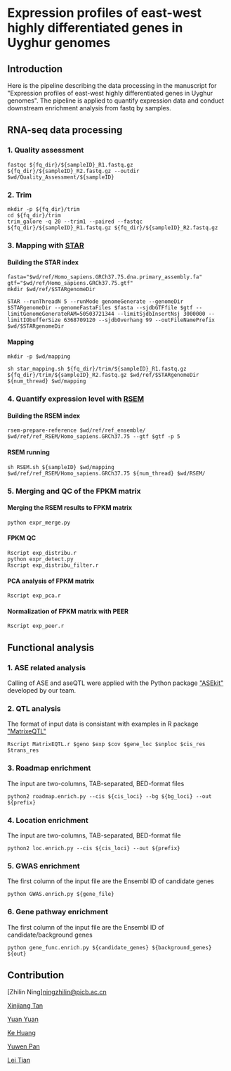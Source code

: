 # Expression profiles of east-west highly differentiated genes in Uyghur genomes 

## Introduction <br> 
Here is the pipeline describing the data processing in the manuscript for "Expression profiles of east-west highly differentiated genes in Uyghur genomes". The pipeline is applied to quantify expression data and conduct downstream enrichment analysis from fastq by samples.


## RNA-seq data processing 
### 1. Quality assessment 
```shell
fastqc ${fq_dir}/${sampleID}_R1.fastq.gz ${fq_dir}/${sampleID}_R2.fastq.gz --outdir $wd/Quality_Assessment/${sampleID}
```
### 2. Trim
```shell
mkdir -p ${fq_dir}/trim
cd ${fq_dir}/trim
trim_galore -q 20 --trim1 --paired --fastqc ${fq_dir}/${sampleID}_R1.fastq.gz ${fq_dir}/${sampleID}_R2.fastq.gz
```
### 3. Mapping with [STAR](https://github.com/alexdobin/STAR)
#### Building the STAR index 
```shell
fasta="$wd/ref/Homo_sapiens.GRCh37.75.dna.primary_assembly.fa"
gtf="$wd/ref/Homo_sapiens.GRCh37.75.gtf"
mkdir $wd/ref/$STARgenomeDir

STAR --runThreadN 5 --runMode genomeGenerate --genomeDir $STARgenomeDir --genomeFastaFiles $fasta --sjdbGTFfile $gtf --limitGenomeGenerateRAM=50503721344 --limitSjdbInsertNsj 3000000 --limitIObufferSize 6368709120 --sjdbOverhang 99 --outFileNamePrefix $wd/$STARgenomeDir
``` 
#### Mapping
```shell
mkdir -p $wd/mapping

sh star_mapping.sh ${fq_dir}/trim/${sampleID}_R1.fastq.gz ${fq_dir}/trim/${sampleID}_R2.fastq.gz $wd/ref/$STARgenomeDir  ${num_thread} $wd/mapping
```
### 4. Quantify expression level with [RSEM](https://github.com/deweylab/RSEM)
#### Building the RSEM index
```shell
rsem-prepare-reference $wd/ref/ref_ensemble/ $wd/ref/ref_RSEM/Homo_sapiens.GRCh37.75 --gtf $gtf -p 5
```
#### RSEM running
```shell
sh RSEM.sh ${sampleID} $wd/mapping $wd/ref/ref_RSEM/Homo_sapiens.GRCh37.75 ${num_thread} $wd/RSEM/
```
### 5. Merging and QC of the FPKM matrix
#### Merging the RSEM results to FPKM matrix
```shell
python expr_merge.py
```
#### FPKM QC
```shell
Rscript exp_distribu.r
python expr_detect.py
Rscript exp_distribu_filter.r
```
#### PCA analysis of FPKM matrix
```shell
Rscript exp_pca.r
```
#### Normalization of FPKM matrix with PEER
```shell
Rscript exp_peer.r
```

## Functional analysis
### 1. ASE related analysis
Calling of ASE and aseQTL were applied with the Python package ["ASEkit"](https://pypi.org/project/ASEkit/) developed by our team.
### 2. QTL analysis
The format of input data is consistant with examples in R package ["MatrixeQTL"](http://bios.unc.edu/research/genomic_software/Matrix_eQTL/)
```shell
Rscript MatrixEQTL.r $geno $exp $cov $gene_loc $snploc $cis_res $trans_res
```
### 3. Roadmap enrichment
The input are two-columns, TAB-separated, BED-format files
```shell
python2 roadmap.enrich.py --cis ${cis_loci} --bg ${bg_loci} --out ${prefix}
```
### 4. Location enrichment
The input are two-columns, TAB-separated, BED-format file
```shell
python2 loc.enrich.py --cis ${cis_loci} --out ${prefix}
```
### 5. GWAS enrichment
The first column of the input file are the Ensembl ID of candidate genes
```shell
python GWAS.enrich.py ${gene_file}
```

### 6. Gene pathway enrichment
The first column of the input file are the Ensembl ID of candidate/background genes
```shell
python gene_func.enrich.py ${candidate_genes} ${background_genes} ${out}
```

## Contribution 

[Zhilin Ning]<ningzhilin@picb.ac.cn>

[Xinjiang Tan](tanxinjiang2019@sibs.ac.cn) 

[Yuan Yuan](yuanner@picb.ac.cn)

[Ke Huang](huangke@shanghaitech.edu.cn) 

[Yuwen Pan](panyuwen@picb.ac.cn)

[Lei Tian ](tianleivv@gmail.com) 
